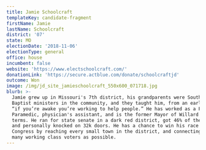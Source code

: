 ```yaml
---
title: Jamie Schoolcraft
templateKey: candidate-fragment
firstName: Jamie
lastName: Schoolcraft
district: '07'
state: MO
electionDate: '2018-11-06'
electionType: general
office: house
incumbent: false
website: 'https://www.electschoolcraft.com/'
donationLink: 'https://secure.actblue.com/donate/schoolcraftjd'
outcome: Won
image: /img/jd_site_jamieschoolcraft_550x600_071718.jpg
blurb: >-
  Jamie grew up in Missouri's 7th district, his grandparents were Southern
  Baptist ministers in the community, and they taught him, from an early age,
  “if you’re awake you’re working to help people.” He has worked as a Fireman
  Paramedic, physician's assistant, and is the former Mayor of Willard for 2
  terms. He ran for state senate in a dark red district, got 46% of the vote,
  and personally knocked on 32k doors. He has a chance to win his race for
  Congress by reaching every small town in the district, and connecting with as
  many working class voters as possible.
---
```



